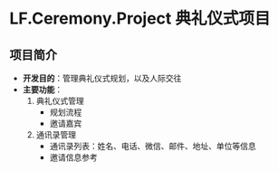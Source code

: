 ﻿# LF.Ceremony.Project 典礼仪式项目

## 项目简介

- **开发目的**：管理典礼仪式规划，以及人际交往
- **主要功能**：
	1. 典礼仪式管理
       - 规划流程
       - 邀请嘉宾
    2. 通讯录管理
       - 通讯录列表：姓名、电话、微信、邮件、地址、单位等信息
       - 邀请信息参考
